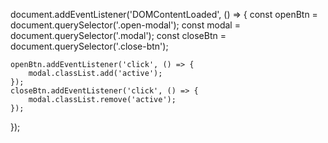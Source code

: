 document.addEventListener('DOMContentLoaded', () => {
    const openBtn = document.querySelector('.open-modal');
    const modal = document.querySelector('.modal');
    const closeBtn = document.querySelector('.close-btn');

    openBtn.addEventListener('click', () => {
        modal.classList.add('active');
    });
    closeBtn.addEventListener('click', () => {
        modal.classList.remove('active');
    });
});
